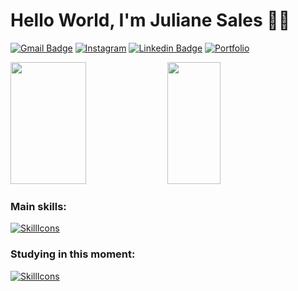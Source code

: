 # Hello World, I'm Juliane Sales 👋🏾
[![Gmail Badge](https://img.shields.io/badge/Gmail-D14836?style=for-the-badge&logo=gmail&logoColor=white)](mailto:contatojulisales@gmail.com)
[![Instagram](https://img.shields.io/badge/Instagram-E4405F?style=for-the-badge&logo=instagram&logoColor=white)](https://instagram.com/devjulisales)
[![Linkedin Badge](https://img.shields.io/badge/LinkedIn-0077B5?style=for-the-badge&logo=linkedin&logoColor=white)](https://www.linkedin.com/in/julisales)
[![Portfolio](https://img.shields.io/badge/Portfolio-%23130a20?style=for-the-badge&color=%23ec5ece&labelColor=%23130a20&logoColor=%23ec5ece)](https://julisales.vercel.app/)

<div>  
  <img width="49%" height="195px" src="https://github-readme-stats.vercel.app/api?username=julisales&show_icons=true&theme=jolly"/> 
  <img width="41%" height="195px" src="https://github-readme-stats.vercel.app/api/top-langs/?username=julisales&show_icons=true&theme=jolly&layout=compact"/>
</div>

### Main skills:
[![SkillIcons](https://skillicons.dev/icons?i=c,html,css,js,figma,mysql,git,react)](https://skillicons.dev)

### Studying in this moment:
[![SkillIcons](https://skillicons.dev/icons?i=react)](https://skillicons.dev)


